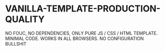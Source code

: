 # VANILLA-TEMPLATE-PRODUCTION-QUALITY
NO FOUC, NO DEPENDENCIES, ONLY PURE JS / CSS / HTML TEMPLATE. MINIMAL CODE. WORKS IN ALL BROWSERS. NO CONFIGURATION BULLSHIT
